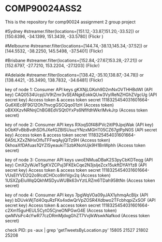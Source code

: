 # COMP90024ASS2
This is the repository for comp90024 assignment 2 group project


#Sydney
#streamer.filter(locations=[151.12,-33.87,151.20,-33.52])  or [150.6396, -34.1399, 151.3439, -33.5780] (Flickr )
    
    
#Melbourne
#streamer.filter(locations=[144.74,-38.13,145.34,-37.52])  or [144.5532, -38.2250, 145.5498, -37.5401] (Flickr)
    
    
#Brisbane
#streamer.filter(locations=[152.84,-27.67,153.28,-27.21])  or [152.6797, -27.7210, 153.2204, -27.1203] (Flickr)
       
#Adelaide
#streamer.filter(locations=[138.42,-35.10,138.87,-34.78])  or [138.4421, -35.3490, 138.7832, -34.6481] (Flickr)

key of node 1:
Consumer API keys
gKXNjLGKoh9D2mNxOVTHHBdWI (API key)
CAQ0534UcpjUV9tZmr3vSEANgkEokkQUw3VylReNZHGhZVgcUg (API secret key)
Access token & access token secret
1118325454031601664-Gu6XlEc8F9G12Oh7hvcgGSCQqo01zH (Access token)
oBXXKzvNRNnjChBG8EdVSQt0YxPs6NfIfdhWkrIMvkJrp (Access token secret)

key of node 2:
Consumer API keys
RXoqS0f48iPVc2itIP9JpqWak (API key)
bObKFvBbBvdhSDfiJXefGZBlSUsuzYNzxMGHT05CZ67gtPpN0S (API secret key)
Access token & access token secret
1118325454031601664-6A5tLXZxZNHxOIfuTFFwqAyjQlTz9H (Access token)
0khoaXfDAfuas1QYZlSyeaukiTSzbKNohUjk9H1BnWphh (Access token secret)

key of node 3:
Consumer API keys
uwoENMuaDBaK2S3pyCbKDTeqg (API key)
CmX2yWJeT5gKVZCPuj3FKEkCqe2N3jsljeZcx15ukftDYAYfz8 (API secret key)
Access token & access token secret
1118325454031601664-VUsElYVD2Q2o9IcdCHOco9IrIVgv2q (Access token)
1USXZpEIuWqQQkhMSDyuWUBk63vYztLRZm6TDah958tNn (Access token secret)

key of node 4:
Consumer API keys
7pgWqVOa09yJAX1yhmqAcBIjx (API key)
bDUvkWjTd4OquRzFKs4xdwQrVpZOSR4Xdbwo2TFcbhqpiZxSOF (API secret key)
Access token & access token secret
1118325454031601664-c2Xm15guHEUL5CytO5CjneONPGwG4E (Access token)
qwMVsiFc4cYwR77czDRmMjdxgGhZT7VvjIkWswkNafkod (Access token secret)

check PID:
ps -aux | grep 'getTweetsByLocation.py'
15805  21527 21802 25208

